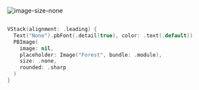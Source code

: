 ![image-size-none](https://github.com/powerhome/playbook/assets/92755007/442ff028-028a-4ccb-9733-d408d32966d6)

```swift

VStack(alignment: .leading) {
  Text("None").pbFont(.detail(true), color: .text(.default))
  PBImage(
    image: nil,
    placeholder: Image("Forest", bundle: .module),
    size: .none,
    rounded: .sharp
  )
}

```
